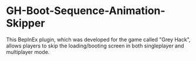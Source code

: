 # GH-Boot-Sequence-Animation-Skipper

This BepInEx plugin, which was developed for the game called "Grey Hack", allows players to skip the loading/booting screen in both singleplayer and multiplayer mode.

